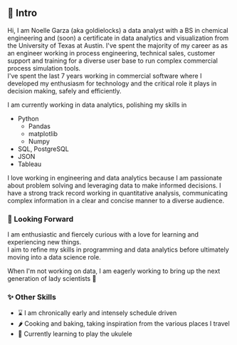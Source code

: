 ## 👋 Intro 
Hi, I am Noelle Garza (aka goldielocks) a data analyst with a BS in chemical engineering and (soon) a certificate in data analytics and visualization from the University of Texas at Austin.  I've spent the majority of my career as as an engineer working in process engineering, technical sales, customer support and training for a diverse user base to run complex commercial process simulation tools.  
I've spent the last 7 years working in commercial software where I developed my enthusiasm for technology and the critical role it plays in decision making, safely and efficiently.

I am currently working in data analytics, polishing my skills in 
* Python
  * Pandas
  * matplotlib
  * Numpy
* SQL, PostgreSQL
* JSON
* Tableau

I love working in engineering and data analytics because I am passionate about problem solving and leveraging data to make informed decisions. I have a strong track record working in quantitative analysis, communicating complex information in a clear and concise manner to a diverse audience.

### 👀 Looking Forward
I am enthusiastic and fiercely curious with a love for learning and experiencing new things.  
I aim to refine my skills in programming and data analytics before ultimately moving into a data science role.

When I'm not working on data, I am eagerly working to bring up the next generation of lady scientists 💪
### ✨ Other Skills
 - ⌛️ I am chronically early and intensely schedule driven
 - 🌶 Cooking and baking, taking inspiration from the various places I travel
 - 🎼 Currently learning to play the ukulele
